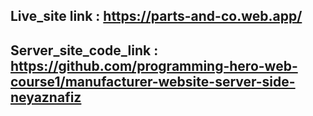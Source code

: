 ## Live_site link : https://parts-and-co.web.app/

## Server_site_code_link : https://github.com/programming-hero-web-course1/manufacturer-website-server-side-neyaznafiz
